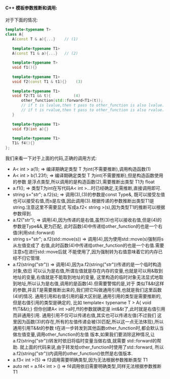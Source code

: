 #### C++ 模板参数推断和调用:
对于下面的情况:
```c++
template<typename T>
class A{
   A(const T & a){...}    // (1)
   
   template<typename T1>
   A(const T1 & a){...}   // (2)
   
   template<typename T>
   void f1(){}            
   
   template<typename T1>
   void f2(const T1 & t1){}    (3) 
   
   template<typename T1>
   void f2(T1 && t){          (4) 
       other_function(std::forward<T1>(t));
       // if t is lvalue,then t pass to other_function is also lvalue.
       // if t is rvalue,then t pass to other_function is also rvalue.
   }
   
   template<typename T1>
   void f3(int a){}            
   
   template<typename T1>
   T1& f4(){}              
};               
```
我们来看一下对于上面的代码,正确的调用方式:
- A< int > a(1);   => 编译期确定类型 T 为int(不需要推断),调用构造函数(1)
- A< int > b(1.23f); => 编译期确定类型 T 为int(不需要推断),但是构造函数使用的参数
是浮点类型,所以调用的是构造函数(2),需要推断出类型 T1为 float
- a.f1(); => 类型T为int在写代码A< int >...时已经确定,无需推断,直接调用即可.
- string s="str"; a.f2(s); => 调用(3),(3)的参数是const Type&,
既可以接受左值也可以接受右值,而s是左值,因此调用(3).根据传递的参数推断出类型T1是string.注意这里不需要显式
写成a.f2< string >(s),因为类型T1的推断可以根据参数得到.
- a.f2("str"); => 调用(4),因为传递的是右值,虽然(3)也可以接收右值,但是(4)的参数是Type&&,更为匹配,
此时函数(4)中传递给other_function的也是一个右值(利用std::forward)
- string s="str"; a.f2(std::move(s)) => 调用(4),因为使用std::move(s)强制将s从左值变成了
右值,此时函数(4)中传递给other_function的也是一个右值.需要注意s在进行std::move后就
不能使用了,因为强制转为右值意味着它的内存已经不归它管理.
- a.f2(string("str")) => 调用(4),因为a.f2(string("str"))传递的是一个临时构造对象,依旧
可以认为是右值,所谓左值就是存在内存的变量,也就是可以用&取到地址的变量,右值就是不能取到地址的变量,
这里构造的临时对象无法显式地取到地址,所以认为是右值,调用的是函数(4).但需要警惕的是,对于
类似T&&t这样的参数,并且T是需要推断出来的,我们把它叫做通用引用,也就是我们这里函数(4)的情况.
通用引用和右值引用的最大区别是,通用引用的类型是需要推断的,但是右值引用的类型是确定的,
比如 template< typename T > A{ void ff(T&&t);} 但你创建A< int >a时,ff的参数就确定是
int&&t了,此时就是右值引用而非通用引用. 通用引用不仅可以传递右值,其实也可以传递左值(不过我们
这里因为函数(3)的存在,所有的左值传递会被(3)匹配,所以这一点无法体现),所以通用引用T&&t的参数
t在进一步转发到其他函数other_function时,都会默认当做左值变量,调用other_function的左值
版本,如果我们要消除这种情况,让a.f2(string("str"))转发时依旧将临时变量当做右值,就需要
std::forward的帮助. 就上面的代码来说,由于转发给other_function时使用了std::forward,
所以a.f2(string("str"))内调用的other_function()依然是右值版本.
- a.f3< int >(5) => f3调用需要明确类型,因为无法根据参数推断类型 T1
- auto ret = a.f4< int > () => f4调用依旧需要明确类型,同样无法根据参数推断 T1

 



